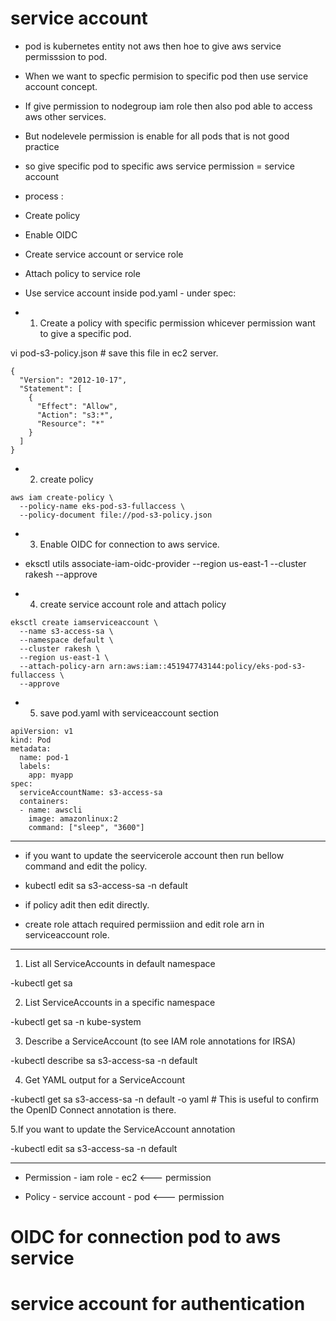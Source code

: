 # service account # 

- pod is kubernetes entity not aws then hoe to give aws service permisssion to pod.

- When we want to specfic permision to specific pod then use service account concept.

- If give permission to nodegroup iam role then also pod able to access aws other services.

- But nodelevele permission is enable for all pods that is not good practice

- so give specific pod to specific aws service permission = service account 

- process :

- Create  policy 
- Enable OIDC 
- Create service account or service role 
- Attach policy to service role
- Use service account inside pod.yaml - under spec:

- 1. Create a policy with specific permission whicever permission want to give a specific pod.

vi pod-s3-policy.json   # save this file in ec2 server.
```
{
  "Version": "2012-10-17",
  "Statement": [
    {
      "Effect": "Allow",
      "Action": "s3:*",
      "Resource": "*"
    }
  ]
}
```

- 2. create  policy 
```
aws iam create-policy \
  --policy-name eks-pod-s3-fullaccess \
  --policy-document file://pod-s3-policy.json
```

- 3. Enable OIDC for connection to aws service.

- eksctl utils associate-iam-oidc-provider --region us-east-1 --cluster rakesh --approve

- 4. create service account role and attach policy

```
eksctl create iamserviceaccount \
  --name s3-access-sa \
  --namespace default \
  --cluster rakesh \
  --region us-east-1 \
  --attach-policy-arn arn:aws:iam::451947743144:policy/eks-pod-s3-fullaccess \
  --approve
```

- 5. save pod.yaml  with serviceaccount section
```
apiVersion: v1
kind: Pod
metadata:
  name: pod-1
  labels:
    app: myapp
spec:
  serviceAccountName: s3-access-sa
  containers:
  - name: awscli
    image: amazonlinux:2
    command: ["sleep", "3600"]
```

---------------------------------------------------------

- if you want to update the seervicerole account then run bellow command and edit the policy.

- kubectl edit sa s3-access-sa -n default

- if policy adit then edit directly.
- create role attach required permissiion and edit role arn in serviceaccount role.

----------------------------------------------------------------

1. List all ServiceAccounts in default namespace

-kubectl get sa


2. List ServiceAccounts in a specific namespace

-kubectl get sa -n kube-system

3. Describe a ServiceAccount (to see IAM role annotations for IRSA)

-kubectl describe sa s3-access-sa -n default

4. Get YAML output for a ServiceAccount

-kubectl get sa s3-access-sa -n default -o yaml                # This is useful to confirm the OpenID Connect annotation is there.

5.If you want to update the ServiceAccount annotation

-kubectl edit sa s3-access-sa -n default

------------------------------------------------------------------

- Permission - iam role - ec2 <--- permission

- Policy - service account - pod <--- permission 

# OIDC for connection pod to aws service 
# service account for authentication 


